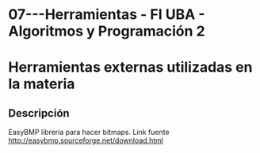 # 07---Herramientas - FI UBA - Algoritmos y Programación 2
# Herramientas externas utilizadas en la materia

## Descripción

 EasyBMP libreria para hacer bitmaps. Link fuente http://easybmp.sourceforge.net/download.html

